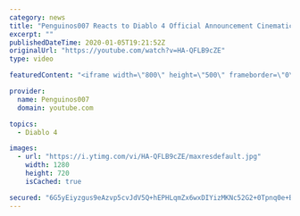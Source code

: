 ```yaml
---
category: news
title: "Penguinos007 Reacts to Diablo 4 Official Announcement Cinematic Trailer (Blizzcon 2019)"
excerpt: ""
publishedDateTime: 2020-01-05T19:21:52Z
originalUrl: "https://youtube.com/watch?v=HA-QFLB9cZE"
type: video

featuredContent: "<iframe width=\"800\" height=\"500\" frameborder=\"0\" src=\"https://www.youtube.com/embed/HA-QFLB9cZE\" allow=\"accelerometer; autoplay; encrypted-media; gyroscope; picture-in-picture\" allowfullscreen></iframe>"

provider:
  name: Penguinos007
  domain: youtube.com

topics:
  - Diablo 4

images:
  - url: "https://i.ytimg.com/vi/HA-QFLB9cZE/maxresdefault.jpg"
    width: 1280
    height: 720
    isCached: true

secured: "6G5yEiyzgus9eAzvp5cvJdV5Q+hEPHLqmZx6wxDIYizMKNc52G2+0Tpnq0e+BRPbFxBu04L9rMBkeMtikS6htAYrvuBAXgvwyHTsGPJtIo38rJuBqffpvRcR2gWHavxb8tFEpBysAyZHImTJwxRjA0yH19Oc8Kb5X+HHDPcQkacELbI/KVWjrg/xRgUzpd0NeD4Om8mrhUAYbArzqdWLFcBydGI1m/HCEY3p0xIvtCoRB4QNrFcXE8F5FIVMi0LXrG0IZnyhm7c+GaN0fwI6ecAHO95htAN3/LCFAwgtrvjKAOL/cFDFG+IJ3ZA31zsril4nG3Pb13hwa2CjBHfVp20zJnbyKgOWNqRyYbGGp95JXNwnmPKSaqtfrMjr7CTsg2r0Gno70/gFZXcagAfxqMVVgIM3Ac+WwP3AzlpQDUBcAZh0r9tl5dhEUY001kyx;AmNihp/kax6IKC+Zz8RDeA=="
---
```


